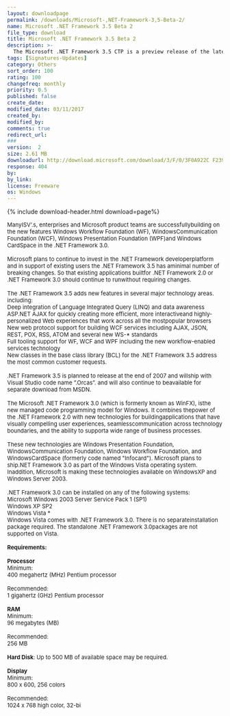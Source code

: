 ```yaml
---
layout: downloadpage
permalink: /downloads/Microsoft-,NET-Framework-3,5-Beta-2/
name: Microsoft .NET Framework 3.5 Beta 2
file_type: download
title: Microsoft .NET Framework 3.5 Beta 2
description: >-
  The Microsoft .NET Framework 3.5 CTP is a preview release of the latest version of the .NET Framework
tags: [Signatures-Updates]
category: Others
sort_order: 100
rating: 100
changefreq: monthly
priority: 0.5
published: false
create_date: 
modified_date: 03/11/2017
created_by: 
modified_by: 
comments: true
redirect_url: 
### 
version:  2
size: 2.61 MB
downloadurl: http://download.microsoft.com/download/3/F/0/3F0A922C F239 4B9B 9CB0 DF53621C57D9/dotnetfx3_x64.exe
response: 404
by: 
by_link: 
license: Freeware
os: Windows
---
```


{% include download-header.html download=page%}

<p style="fix-download-text !important">
<p><font size="2"><p>ManyISV’.s, enterprises and Microsoft product teams are successfullybuilding on the new features Windows Workflow Foundation (WF), WindowsCommunication Foundation (WCF), Windows Presentation Foundation (WPF)and Windows CardSpace in the .NET Framework 3.0. <br />
<br />
Microsoft plans to continue to invest in the .NET Framework developerplatform and in support of existing users the .NET Framework 3.5 has aminimal number of breaking changes. So that existing applications builtfor .NET Framework 2.0 or .NET Framework 3.0 should continue to runwithout requiring changes. <br />
<br />
The .NET Framework 3.5 adds new features in several major technology areas. including: <br />
Deep integration of Language Integrated Query (LINQ) and data awareness<br />
ASP.NET AJAX for quickly creating more efficient, more interactiveand highly-personalized Web experiences that work across all the mostpopular browsers<br />
New web protocol support for building WCF services including AJAX, JSON, REST, POX, RSS, ATOM and several new WS-* standards<br />
Full tooling support for WF, WCF and WPF including the new workflow-enabled services technology<br />
New classes in the base class library (BCL) for the .NET Framework 3.5 address the most common customer requests. <br />
<br />
.NET Framework 3.5 is planned to release at the end of 2007 and willship with Visual Studio code name ”.Orcas”. and will also continue to beavailable for separate download from MSDN. <br />
<br />
The Microsoft .NET Framework 3.0 (which is formerly known as WinFX), isthe new managed code programming model for Windows. It combines thepower of the .NET Framework 2.0 with new technologies for buildingapplications that have visually compelling user experiences, seamlesscommunication across technology boundaries, and the ability to supporta wide range of business processes</a>.<br />
<br />
These new technologies are Windows Presentation Foundation, WindowsCommunication Foundation, Windows Workflow Foundation, and WindowsCardSpace (formerly code named "Infocard"). Microsoft plans to ship.NET Framework 3.0 as part of the Windows Vista operating system. Inaddition, Microsoft is making these technologies available on WindowsXP and Windows Server 2003. <br />
<br />
.NET Framework 3.0 can be installed on any of the following systems: <br />
Microsoft Windows 2003 Server Service Pack 1 (SP1)<br />
Windows XP SP2<br />
Windows Vista *<br />
Windows Vista comes with .NET Framework 3.0. There is no separateinstallation package required. The standalone .NET Framework 3.0packages are not supported on Vista.<br />
<br />
<span><strong>Requirements:</strong></span><br />
<br />
<strong>Processor </strong><br />
Minimum: <br />
400 megahertz (MHz) Pentium processor<br />
<br />
Recommended:<br />
1 gigahertz (GHz) Pentium processor<br />
<br />
<strong>RAM</strong><br />
Minimum:<br />
96 megabytes (MB)<br />
<br />
Recommended:<br />
256 MB<br />
<br />
<strong>Hard Disk</strong>: Up to 500 MB of available space may be required. <br />
<br />
<strong>Display</strong><br />
Minimum: <br />
800 x 600, 256 colors<br />
<br />
Recommended:<br />
1024 x 768 high color, 32-bi</p></p></p>
